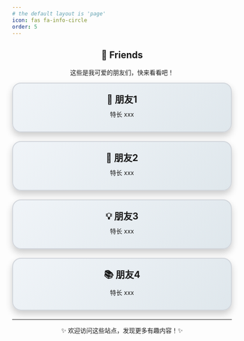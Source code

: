 ```yaml
---
# the default layout is 'page'
icon: fas fa-info-circle
order: 5
---
```


<h2 align="center">🔗 Friends</h2>

<div align="center">
  <p>这些是我可爱的朋友们，快来看看吧！</p>
</div>
<a href="https://example.com" target="_blank" style="text-decoration: none;">

  <div style="border: 2px solid #d1d5db; border-radius: 20px; padding: 20px; margin-bottom: 20px; text-align: center; background: linear-gradient(135deg, #f0f4f8, #dfe7ec); box-shadow: 0 8px 16px rgba(0,0,0,0.2); transition: transform 0.3s, box-shadow 0.3s;">
    <h3 style="margin: 0; font-size: 1.5em;">🌱 朋友1</h3>
    <p style="margin: 10px 0;">特长 xxx</p>
  </div>
</a>

<a href="https://example.com" target="_blank" style="text-decoration: none;">
  <div style="border: 2px solid #d1d5db; border-radius: 20px; padding: 20px; margin-bottom: 20px; text-align: center; background: linear-gradient(135deg, #f0f4f8, #dfe7ec); box-shadow: 0 8px 16px rgba(0,0,0,0.2); transition: transform 0.3s, box-shadow 0.3s;">
    <h3 style="margin: 0; font-size: 1.5em;">🌈 朋友2</h3>
    <p style="margin: 10px 0;">特长 xxx</p>
  </div>
</a>

<a href="https://example.com" target="_blank" style="text-decoration: none;">
  <div style="border: 2px solid #d1d5db; border-radius: 20px; padding: 20px; margin-bottom: 20px; text-align: center; background: linear-gradient(135deg, #f0f4f8, #dfe7ec); box-shadow: 0 8px 16px rgba(0,0,0,0.2); transition: transform 0.3s, box-shadow 0.3s;">
    <h3 style="margin: 0; font-size: 1.5em;">💡 朋友3</h3>
    <p style="margin: 10px 0;">特长 xxx</p>
  </div>
</a>

<a href="https://example.com" target="_blank" style="text-decoration: none;">

  <div style="border: 2px solid #d1d5db; border-radius: 20px; padding: 20px; margin-bottom: 20px; text-align: center; background: linear-gradient(135deg, #f0f4f8, #dfe7ec); box-shadow: 0 8px 16px rgba(0,0,0,0.2); transition: transform 0.3s, box-shadow 0.3s;">
    <h3 style="margin: 0; font-size: 1.5em;">📚 朋友4</h3>
    <p style="margin: 10px 0;">特长 xxx</p>
  </div>
</a>

---

<p align="center">✨ 欢迎访问这些站点，发现更多有趣内容！✨</p>
